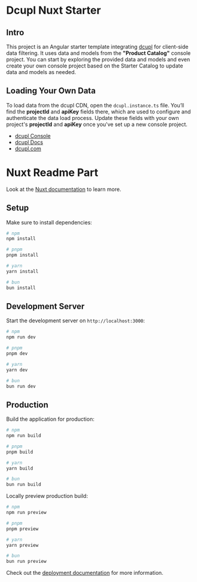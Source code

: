 # Dcupl Nuxt Starter

## Intro
This project is an Angular starter template integrating [dcupl](https://docs.dcupl.com) for client-side data filtering. It uses data and models from the **"Product Catalog"** console project. You can start by exploring the provided data and models and even create your own console project based on the Starter Catalog to update data and models as needed.

## Loading Your Own Data
To load data from the dcupl CDN, open the `dcupl.instance.ts` file. You’ll find the **projectId** and **apiKey** fields there, which are used to configure and authenticate the data load process. Update these fields with your own project's **projectId** and **apiKey** once you've set up a new console project.

* [dcupl Console](https://console.dcupl.com)
* [dcupl Docs](https://docs.dcupl.com)
* [dcupl.com](https://dcupl.com)

# Nuxt Readme Part

Look at the [Nuxt documentation](https://nuxt.com/docs/getting-started/introduction) to learn more.

## Setup

Make sure to install dependencies:

```bash
# npm
npm install

# pnpm
pnpm install

# yarn
yarn install

# bun
bun install
```

## Development Server

Start the development server on `http://localhost:3000`:

```bash
# npm
npm run dev

# pnpm
pnpm dev

# yarn
yarn dev

# bun
bun run dev
```

## Production

Build the application for production:

```bash
# npm
npm run build

# pnpm
pnpm build

# yarn
yarn build

# bun
bun run build
```

Locally preview production build:

```bash
# npm
npm run preview

# pnpm
pnpm preview

# yarn
yarn preview

# bun
bun run preview
```

Check out the [deployment documentation](https://nuxt.com/docs/getting-started/deployment) for more information.
